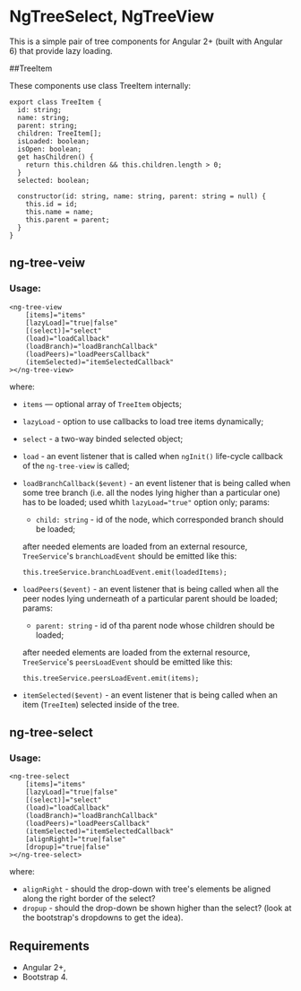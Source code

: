 # NgTreeSelect, NgTreeView

This is a simple pair of tree components for Angular 2+ (built with Angular 6) that provide lazy loading.

##TreeItem

These components use class TreeItem internally:

```
export class TreeItem {
  id: string;
  name: string;
  parent: string;
  children: TreeItem[];
  isLoaded: boolean;
  isOpen: boolean;
  get hasChildren() {
    return this.children && this.children.length > 0;
  }
  selected: boolean;

  constructor(id: string, name: string, parent: string = null) {
    this.id = id;
    this.name = name;
    this.parent = parent;
  }
}
```

## ng-tree-veiw

### Usage:
```
<ng-tree-view 
    [items]="items" 
    [lazyLoad]="true|false" 
    [(select)]="select" 
    (load)="loadCallback" 
    (loadBranch)="loadBranchCallback" 
    (loadPeers)="loadPeersCallback"
    (itemSelected)="itemSelectedCallback"
></ng-tree-view>
```

where:
 * `items` — optional array of `TreeItem` objects;
 * `lazyLoad` - option to use callbacks to load tree items dynamically;
 * `select` - a two-way binded selected object;
 * `load` - an event listener that is called when `ngInit()` life-cycle callback of the `ng-tree-view` is called;
 * `loadBranchCallback($event)` - an event listener that is being called when some tree branch (i.e. all the nodes lying higher than a particular one) has to be loaded; used whith `lazyLoad="true"` option only; 
params:
     * `child: string` - id of the node, which corresponded branch should be loaded; 
     
     after needed elements are loaded from an external resource, `TreeService`'s `branchLoadEvent` should be emitted like this:
     ``` 
     this.treeService.branchLoadEvent.emit(loadedItems);
     ```
 * `loadPeers($event)` - an event listener that is being called when all the peer nodes lying underneath of a particular parent should be loaded; 
 params:
    * `parent: string` - id of tha parent node whose children should be loaded;
    
    after needed elements are loaded from the external resource, `TreeService`'s `peersLoadEvent` should be emitted like this:
    
    ```
    this.treeService.peersLoadEvent.emit(items);
    ```
 * `itemSelected($event)` - an event listener that is being called when an item (`TreeItem`) selected inside of the tree.
 
 
 ## ng-tree-select
 
 ### Usage:
 
 ```
 <ng-tree-select 
     [items]="items" 
     [lazyLoad]="true|false" 
     [(select)]="select" 
     (load)="loadCallback" 
     (loadBranch)="loadBranchCallback" 
     (loadPeers)="loadPeersCallback"
     (itemSelected)="itemSelectedCallback"
     [alignRight]="true|false"
     [dropup]="true|false"
 ></ng-tree-select>
 ```
 
 where:
 * `alignRight` - should the drop-down with tree's elements be aligned along the right border of the select?
 * `dropup` - should the drop-down be shown higher than the select?
 (look at the bootstrap's dropdowns to get the idea).
 
 
 ## Requirements
  * Angular 2+,
  * Bootstrap 4.
